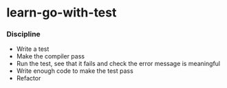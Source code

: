 # learn-go-with-test

### Discipline
- Write a test
- Make the compiler pass
- Run the test, see that it fails and check the error message is meaningful
- Write enough code to make the test pass
- Refactor

